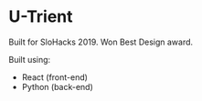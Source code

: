 # U-Trient

Built for SloHacks 2019. Won Best Design award.

Built using:
- React (front-end)
- Python (back-end)
